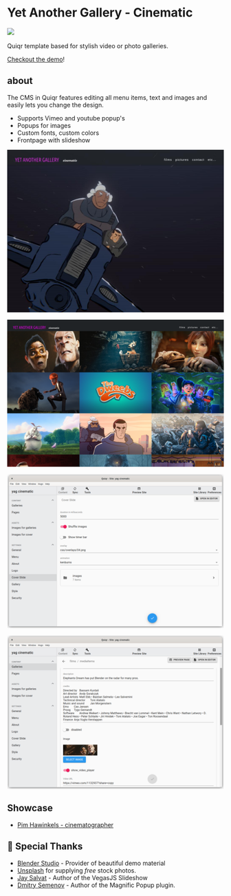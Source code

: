 # Yet Another Gallery - Cinematic

<a href="https://github.com/quiqr/quiqr-community-templates"><img src="https://quiqr.org/quir-community-templates-badge.svg" /></a>

Quiqr template based for stylish video or photo galleries.

[Checkout the demo](https://mipmip.github.io/quiqr-yet-another-gallery-template/)!

## about

The CMS in Quiqr features editing all menu items, text and images and easily lets you change the design.

- Supports Vimeo and youtube popup's
- Popups for images
- Custom fonts, custom colors
- Frontpage with slideshow

![](./quiqr/etalage/screenshots/quiqr-generated-screenshot.jpg)

![](./quiqr/etalage/screenshots/screenshot2.png)

![](./quiqr/etalage/screenshots/screenshot3.png)

![](./quiqr/etalage/screenshots/screenshot4.png)

## Showcase

- [Pim Hawinkels - cinematographer](https://pimhawinkels.com)

## 👏 Special Thanks 
- [Blender Studio](https://studio.blender.org/) - Provider of beautiful demo material
- [Unsplash](https://www.unsplash.com) for supplying _free_ stock photos.
- [Jay Salvat](https://vegas.jaysalvat.com) - Author of the VegasJS Slideshow
- [Dmitry Semenov](https://dimsemenov.com/plugins/magnific-popup/) - Author of the Magnific Popup plugin.
